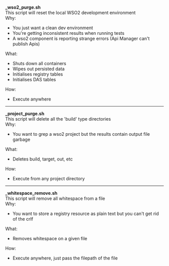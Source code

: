 **\_wso2\_purge.sh**  
This script will reset the local WSO2 development environment  
Why:
 - You just want a clean dev environment
 - You're getting inconsistent results when running tests
 - A wso2 component is reporting strange errors (Api Manager can't publish Apis)

What:
 - Shuts down all containers
 - Wipes out persisted data
 - Initialises registry tables
 - Initialises DAS tables 

How:
 - Execute anywhere

---

**\_project\_purge.sh**  
This script will delete all the 'build' type directories  
Why:
 - You want to grep a wso2 project but the results contain output file garbage

What:
 - Deletes build, target, out, etc

How:
 - Execute from any project directory

---
**\_whitespace\_remove.sh**  
This script will remove all whitespace from a file  
Why:
- You want to store a registry resource as plain text but you can't get rid of the crlf

What:
 - Removes whitespace on a given file

How:
 - Execute anywhere, just pass the filepath of the file

